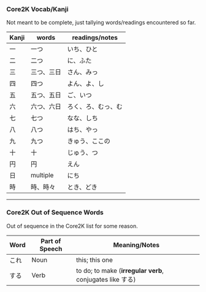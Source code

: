 ### Core2K Vocab/Kanji

Not meant to be complete, just tallying words/readings encountered so far.

| **Kanji** | **words** | **readings/notes** |
| --- | --- | --- |
| 一 | 一つ | いち、ひと |
| 二 | 二つ | に、ふた |
| 三 | 三つ、三日 | さん、みっ |
| 四 | 四つ | よん、よ、し |
| 五 | 五つ、五日 | ご、いつ |
| 六 | 六つ、六日 | ろく、ろ、むっ、む |
| 七 | 七つ | なな、しち |
| 八 | 八つ | はち、やっ |
| 九 | 九つ | きゅう、ここの |
| 十 | 十 | じゅう、つ |
| 円 | 円 | えん |
| 日 | multiple | にち |
| 時 | 時、時々 | とき、どき |

---

### Core2K Out of Sequence Words

Out of sequence in the Core2K list for some reason.

| **Word** | **Part of Speech** | **Meaning/Notes**
| --- | --- | --- |
| これ | Noun | this; this one |
| する | Verb | to do; to make (**irregular verb**, conjugates like する) |